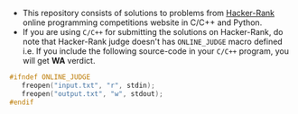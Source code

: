 *   This repository consists of solutions to problems from [Hacker-Rank](https://www.hackerrank.com/) online programming competitions website in C/C++ and Python.
*   If you are using `C/C++` for submitting the solutions on Hacker-Rank, do note that Hacker-Rank judge doesn't has `ONLINE_JUDGE` macro defined i.e.
If you include the following source-code in your `C/C++` program, you will get **WA** verdict.
   ```C
   #ifndef ONLINE_JUDGE
      freopen("input.txt", "r", stdin);
      freopen("output.txt", "w", stdout);
   #endif
   ```
